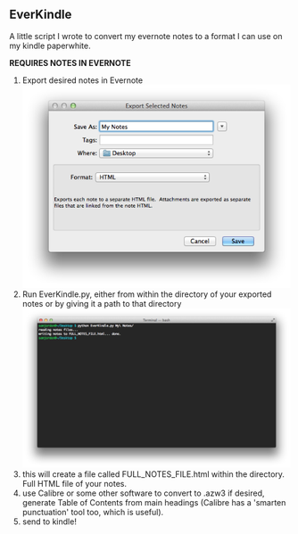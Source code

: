 EverKindle
-----
A little script I wrote to convert my evernote notes to a format I can use on my kindle paperwhite.

**REQUIRES NOTES IN EVERNOTE**
1. Export desired notes in Evernote
![](evernote_export_sc.png)
2. Run EverKindle.py, either from within the directory of your exported notes or by giving it a path to that directory
![](terminal_sc.png)
3. this will create a file called FULL_NOTES_FILE.html within the directory. Full HTML file of your notes.
4. use Calibre or some other software to convert to .azw3 if desired, generate Table of Contents from main headings (Calibre has a 'smarten punctuation' tool too, which is useful).
5. send to kindle!